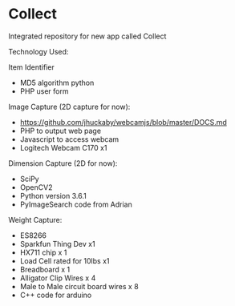 # Collect
Integrated repository for new app called Collect

Technology Used:

Item Identifier
- MD5 algorithm python
- PHP user form

Image Capture (2D capture for now):
- https://github.com/jhuckaby/webcamjs/blob/master/DOCS.md
- PHP to output web page
- Javascript to access webcam
- Logitech Webcam C170 x1 

Dimension Capture (2D for now):
- SciPy
- OpenCV2
- Python version 3.6.1
- PyImageSearch code from Adrian 

Weight Capture:
- ES8266
- Sparkfun Thing Dev x1
- HX711 chip x 1
- Load Cell rated for 10lbs x1
- Breadboard x 1
- Alligator Clip Wires x 4
- Male to Male circuit board wires x 8
- C++ code for arduino
